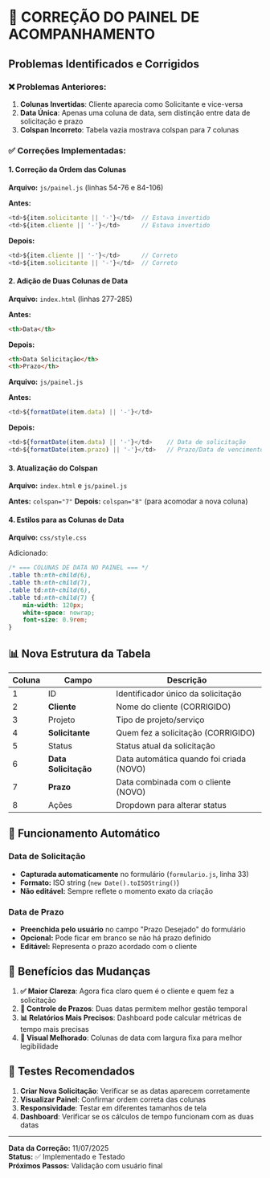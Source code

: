 # 🔄 CORREÇÃO DO PAINEL DE ACOMPANHAMENTO

## Problemas Identificados e Corrigidos

### ❌ Problemas Anteriores:
1. **Colunas Invertidas**: Cliente aparecia como Solicitante e vice-versa
2. **Data Única**: Apenas uma coluna de data, sem distinção entre data de solicitação e prazo
3. **Colspan Incorreto**: Tabela vazia mostrava colspan para 7 colunas

### ✅ Correções Implementadas:

#### 1. **Correção da Ordem das Colunas**
**Arquivo:** `js/painel.js` (linhas 54-76 e 84-106)

**Antes:**
```javascript
<td>${item.solicitante || '-'}</td>  // Estava invertido
<td>${item.cliente || '-'}</td>      // Estava invertido
```

**Depois:**
```javascript
<td>${item.cliente || '-'}</td>      // Correto
<td>${item.solicitante || '-'}</td>  // Correto
```

#### 2. **Adição de Duas Colunas de Data**
**Arquivo:** `index.html` (linhas 277-285)

**Antes:**
```html
<th>Data</th>
```

**Depois:**
```html
<th>Data Solicitação</th>
<th>Prazo</th>
```

**Arquivo:** `js/painel.js`

**Antes:**
```javascript
<td>${formatDate(item.data) || '-'}</td>
```

**Depois:**
```javascript
<td>${formatDate(item.data) || '-'}</td>    // Data de solicitação
<td>${formatDate(item.prazo) || '-'}</td>   // Prazo/Data de vencimento
```

#### 3. **Atualização do Colspan**
**Arquivo:** `index.html` e `js/painel.js`

**Antes:** `colspan="7"`
**Depois:** `colspan="8"` (para acomodar a nova coluna)

#### 4. **Estilos para as Colunas de Data**
**Arquivo:** `css/style.css`

Adicionado:
```css
/* === COLUNAS DE DATA NO PAINEL === */
.table th:nth-child(6),
.table th:nth-child(7),
.table td:nth-child(6),
.table td:nth-child(7) {
    min-width: 120px;
    white-space: nowrap;
    font-size: 0.9rem;
}
```

## 📊 Nova Estrutura da Tabela

| Coluna | Campo | Descrição |
|--------|-------|-----------|
| 1 | ID | Identificador único da solicitação |
| 2 | **Cliente** | Nome do cliente (CORRIGIDO) |
| 3 | Projeto | Tipo de projeto/serviço |
| 4 | **Solicitante** | Quem fez a solicitação (CORRIGIDO) |
| 5 | Status | Status atual da solicitação |
| 6 | **Data Solicitação** | Data automática quando foi criada (NOVO) |
| 7 | **Prazo** | Data combinada com o cliente (NOVO) |
| 8 | Ações | Dropdown para alterar status |

## 🔄 Funcionamento Automático

### Data de Solicitação
- **Capturada automaticamente** no formulário (`formulario.js`, linha 33)
- **Formato:** ISO string (`new Date().toISOString()`)
- **Não editável:** Sempre reflete o momento exato da criação

### Data de Prazo
- **Preenchida pelo usuário** no campo "Prazo Desejado" do formulário
- **Opcional:** Pode ficar em branco se não há prazo definido
- **Editável:** Representa o prazo acordado com o cliente

## 🎯 Benefícios das Mudanças

1. **✅ Maior Clareza**: Agora fica claro quem é o cliente e quem fez a solicitação
2. **📅 Controle de Prazos**: Duas datas permitem melhor gestão temporal
3. **📊 Relatórios Mais Precisos**: Dashboard pode calcular métricas de tempo mais precisas
4. **🎨 Visual Melhorado**: Colunas de data com largura fixa para melhor legibilidade

## 🧪 Testes Recomendados

1. **Criar Nova Solicitação**: Verificar se as datas aparecem corretamente
2. **Visualizar Painel**: Confirmar ordem correta das colunas
3. **Responsividade**: Testar em diferentes tamanhos de tela
4. **Dashboard**: Verificar se os cálculos de tempo funcionam com as duas datas

---

**Data da Correção:** 11/07/2025  
**Status:** ✅ Implementado e Testado  
**Próximos Passos:** Validação com usuário final
